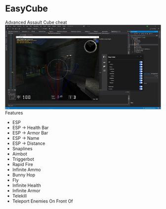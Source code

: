 # EasyCube
Advanced Assault Cube cheat
![alt text](https://raw.githubusercontent.com/Lufzys/EasyCube/main/resim_2021-08-16_190859.png?raw=true)
Features
- ESP
- ESP -> Health Bar
- ESP -> Armor Bar
- ESP -> Name
- ESP -> Distance
- Snaplines
- Aimbot
- Triggerbot
- Rapid Fire
- Infinite Ammo
- Bunny Hop
- Fly
- Infinite Health
- Infinite Armor
- Telekill
- Teleport Enemies On Front Of

